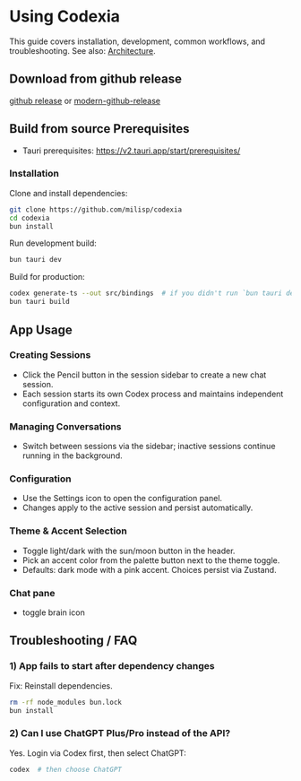 # Using Codexia

This guide covers installation, development, common workflows, and troubleshooting. See also: [Architecture](./ARCHITECTURE.md).

## Download from github release

[github release](https://github.com/milisp/codexia/releases) or [modern-github-release](https://milisp.github.io/modern-github-release/#/repo/milisp/codexia)

## Build from source Prerequisites

- Tauri prerequisites: https://v2.tauri.app/start/prerequisites/

### Installation

Clone and install dependencies:
```bash
git clone https://github.com/milisp/codexia
cd codexia
bun install
```

Run development build:
```bash
bun tauri dev
```

Build for production:
```bash
codex generate-ts --out src/bindings  # if you didn't run `bun tauri dev`
bun tauri build
```

## App Usage

### Creating Sessions
- Click the Pencil button in the session sidebar to create a new chat session.
- Each session starts its own Codex process and maintains independent configuration and context.

### Managing Conversations
- Switch between sessions via the sidebar; inactive sessions continue running in the background.

### Configuration
- Use the Settings icon to open the configuration panel.
- Changes apply to the active session and persist automatically.

### Theme & Accent Selection
- Toggle light/dark with the sun/moon button in the header.
- Pick an accent color from the palette button next to the theme toggle.
- Defaults: dark mode with a pink accent. Choices persist via Zustand.

### Chat pane

- toggle brain icon

## Troubleshooting / FAQ

### 1) App fails to start after dependency changes
Fix: Reinstall dependencies.
```bash
rm -rf node_modules bun.lock
bun install
```

### 2) Can I use ChatGPT Plus/Pro instead of the API?
Yes. Login via Codex first, then select ChatGPT:
```bash
codex  # then choose ChatGPT
```

